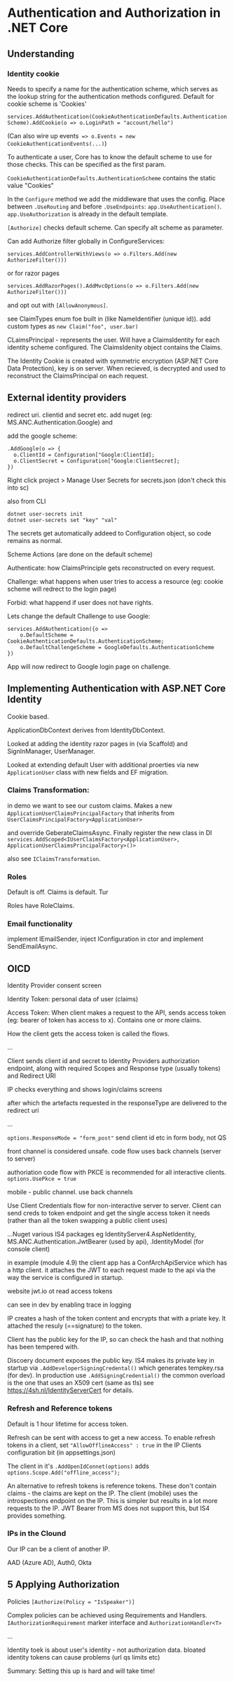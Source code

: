 # Authentication and Authorization in .NET Core

## Understanding

### Identity cookie
Needs to specify a name for the authentication scheme, which serves as the lookup string for the authentication methods configured. Default for cookie scheme is 'Cookies'

`services.AddAuthentication(CookieAuthenticationDefaults.AuthenticationScheme).AddCookie(o => o.LoginPath = "account/hello")`

(Can also wire up events` => o.Events = new CookieAuthenticationEvents(...)`)


To authenticate a user, Core has to know the default scheme to use for those checks. This can be specified as the first param.

`CookieAuthenticationDefaults.AuthenticationScheme` contains the static value "Cookies"

In the `Configure` method we add the middleware that uses the config. Place between `.UseRouting` and before `.UseEndpoints`: `app.UseAuthentication()`. `app.UseAuthorization` is already in the default template.

`[Authorize]` checks default scheme. Can specify alt scheme as parameter.

Can add Authorize filter globally in ConfigureServices:

`services.AddControllerWithViews(o => o.Filters.Add(new AuthorizeFilter()))`

or for razor pages

`services.AddRazorPages().AddMvcOptions(o => o.Filters.Add(new AuthorizeFilter()))`

and opt out with `[AllowAnonymous]`.


see ClaimTypes enum foe built in (like NameIdentifier (unique id)). add custom types as `new Claim("foo", user.bar)`


CLaimsPrincipal - represents the user. Will have a ClaimsIdentity for each identity scheme configured. The ClaimsIdenity object contains the Claims.

The Identity Cookie is created with symmetric encryption (ASP.NET Core Data Protection), key is on server. When recieved, is decrypted and used to reconstruct the ClaimsPrincipal on each request.

## External identity providers

redirect uri. clientid and secret etc.
add nuget (eg: MS.ANC.Authentication.Google) and

add the google scheme:

```
.AddGoogle(o => {
  o.ClientId = Configuration["Google:ClientId];
  o.ClientSecret = Configuration["Google:ClientSecret];
})
```

Right click project > Manage User Secrets for secrets.json (don't check this into sc)

also from CLI

```
dotnet user-secrets init
dotnet user-secrets set "key" "val"
```

The secrets get automatically addeed to Configuration object, so code remains as normal.

Scheme Actions (are done on the default scheme)

Authenticate: how ClaimsPrinciple gets reconstructed on every request.

Challenge: what happens when user tries to access a resource (eg: cookie scheme will redrect to the login page)

Forbid: what happend if user does not have rights.

Lets change the default Challenge to use Google:

```
services.AddAuthentication({o =>
    o.DefaultScheme = CookieAuthenticationDefaults.AuthenticationScheme;
    o.DefaultChallengeScheme = GoogleDefaults.AuthenticationScheme
})
```

App will now redirect to Google login page on challenge.



## Implementing Authentication with ASP.NET Core Identity

Cookie based.

ApplicationDbContext derives from IdentityDbContext.

Looked at adding the identity razor pages in (via Scaffold) and SignInManager, UserManager.

Looked at extending default User with additional proerties via new `ApplicationUser` class with new fields and EF migration.

### Claims Transformation:
in demo we want to see our custom claims. Makes a new `ApplicationUserClaimsPrincipalFactory` that inherits from `UserClaimsPrincipalFactory<ApplicationUser>`

and override GeberateClaimsAsync. Finally register the new class in DI `services.AddScoped<IUserClaimsFactory<ApplicationUser>, ApplicationUserClaimsPrincipalFactory>()>`

also see `IClaimsTransformation`.

### Roles

Default is off. Claims is default. Tur

Roles have RoleClaims.

### Email functionality

implement IEmailSender, inject IConfiguration in ctor and implement SendEmailAsync.

## OICD

Identity Provider consent screen

Identity Token: personal data of user (claims)

Access Token: When client makes a request to the API, sends access token (eg: bearer of token has access to x). Contains one or more claims.

How the client gets the access token is called the flows.

...

Client sends client id and secret to Identity Providers authorization endpoint, along with required Scopes and Response type (usually tokens) and Redirect URI

IP checks everything and shows login/claims screens

after which the artefacts requested in the responseType are delivered to the redirect uri

...

`options.ResponseMode = "form_post"` send client id etc in form body, not QS

front channel is considered unsafe. code flow uses back channels (server to server)

authoriation code flow with PKCE is recommended for all interactive clients. `options.UsePkce = true`

mobile - public channel. use back channels

Use Client Credentials flow for non-interactive server to server. Client can send creds to token endpoint and get the single access token it needs (rather than all the token swapping a public client uses)

...Nuget various IS4 packages eg IdentityServer4.AspNetIdentity, MS.ANC.Authentication.JwtBearer (used by api), .IdentityModel (for console client)

in example (module 4.9) the client app has a ConfArchApiService which has a http client. it attaches the JWT to each request made to the api via the way the service is configured in startup.

website jwt.io ot read access tokens

can see in dev by enabling trace in logging

IP creates a hash of the token content
and encrypts that with a priate key.
It attached the resuly (==signature) to the token.

Client has the public key for the IP, so can check the hash and that nothing has been tempered with.

Discoery document exposes the public key.
IS4 makes its private key in startup via `.AddDeveloperSigningCredental()` which generates tempkey.rsa (for dev). In production use `.AddSigningCredential()` the common overload is the one that uses an X509 cert (same as tls) see
https://4sh.nl/IdentityServerCert for details.

### Refresh and Reference tokens

Default is 1 hour lifetime for access token.

Refresh can be sent with access to get  a new access. To enable refresh tokens in a client, set `"AllowOfflineAccess" : true` in the IP Clients configuration bit (in appsettings.json)

The client in it's `.AddOpenIdConnet(options)` adds `options.Scope.Add("offline_access");`


An alternative to refresh tokens is reference tokens. These don't contain claims - the claims are kept on the IP. The client (mobile) uses the introspections endpoint on the IP. This is simpler but results in a lot more requests to the IP. JWT Bearer from MS does not support this, but IS4 provides something.

### IPs in the Clound

Our IP can be a client of another IP.

AAD (Azure AD), Auth0, Okta


## 5 Applying Authorization

Policies `[Authorize(Policy = "IsSpeaker")]`

Complex policies can be achieved using Requirements and Handlers. `IAuthorizationRequirement` marker interface and `AuthorizationHandler<T>`

...

Identity toek is about user's identity - not authorization data. bloated identity tokens can cause problems (url qs limits etc)


Summary: Setting this up is hard and will take time!

